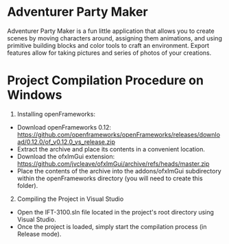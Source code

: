 # Adventurer Party Maker
Adventurer Party Maker is a fun little application that allows you to create scenes by moving characters around, assigning them animations, and using primitive building blocks and color tools to craft an environment. Export features allow for taking pictures and series of photos of your creations.


# Project Compilation Procedure on Windows
1. Installing openFrameworks:
- Download openFrameworks 0.12: https://github.com/openframeworks/openFrameworks/releases/download/0.12.0/of_v0.12.0_vs_release.zip
- Extract the archive and place its contents in a convenient location.
- Download the ofxImGui extension: https://github.com/jvcleave/ofxImGui/archive/refs/heads/master.zip 
- Place the contents of the archive into the addons/ofxImGui subdirectory within the openFrameworks directory (you will need to create this folder).

2. Compiling the Project in Visual Studio
- Open the IFT-3100.sln file located in the project's root directory using Visual Studio.
- Once the project is loaded, simply start the compilation process (in Release mode).